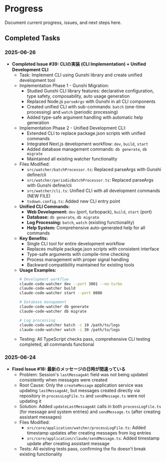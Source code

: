 # Progress

Document current progress, issues, and next steps here.

## Completed Tasks

### 2025-06-26

- **Completed Issue #39: CLIの実装 (CLI Implementation) + Unified Development CLI**
  - Task: Implement CLI using Gunshi library and create unified development tool
  - Implementation Phase 1 - Gunshi Migration:
    - Studied Gunshi CLI library features: declarative configuration, type safety, composability, auto usage generation
    - Replaced Node.js `parseArgs` with Gunshi in all CLI components
    - Created unified CLI with sub-commands: `batch` (one-time processing) and `watch` (periodic processing)
    - Added type-safe argument handling with automatic help generation
  - Implementation Phase 2 - Unified Development CLI:
    - Extended CLI to replace package.json scripts with unified commands
    - Integrated Next.js development workflow: `dev`, `build`, `start`
    - Added database management commands: `db generate`, `db migrate`
    - Maintained all existing watcher functionality
  - Files Modified:
    - `src/watcher/batchProcessor.ts`: Replaced parseArgs with Gunshi define/cli
    - `src/watcher/periodicBatchProcessor.ts`: Replaced parseArgs with Gunshi define/cli
    - `src/watcher/cli.ts`: Unified CLI with all development commands (NEW FILE)
    - `tsdown.config.ts`: Added new CLI entry point
  - **Unified CLI Commands:**
    - **Web Development:** `dev` (port, turbopack), `build`, `start` (port)
    - **Database:** `db generate`, `db migrate` 
    - **Log Processing:** `batch`, `watch` (existing functionality)
    - **Help System:** Comprehensive auto-generated help for all commands
  - **Key Benefits:**
    - Single CLI tool for entire development workflow
    - Replaces multiple package.json scripts with consistent interface
    - Type-safe arguments with compile-time checking
    - Process management with proper signal handling
    - Backward compatibility maintained for existing tools
  - **Usage Examples:**
    ```bash
    # Development workflow
    claude-code-watcher dev --port 3001 --no-turbo
    claude-code-watcher build
    claude-code-watcher start --port 8080
    
    # Database management
    claude-code-watcher db generate
    claude-code-watcher db migrate
    
    # Log processing
    claude-code-watcher batch -c 10 /path/to/logs
    claude-code-watcher watch -i 30 /path/to/logs
    ```
  - Testing: All TypeScript checks pass, comprehensive CLI testing completed, all commands functional

### 2025-06-24

- **Fixed Issue #18: 最新のメッセージの日時が間違っている**
  - Problem: Session's `lastMessageAt` field was not being updated consistently when messages were created
  - Root Cause: Only the `createMessage` application service was updating `lastMessageAt`, but messages created directly via repository in `processLogFile.ts` and `sendMessage.ts` were not updating it
  - Solution: Added `updateLastMessageAt` calls in both `processLogFile.ts` (for message and system entries) and `sendMessage.ts` (after creating assistant messages)
  - Files Modified:
    - `src/core/application/watcher/processLogFile.ts`: Added timestamp updates after creating messages from log entries
    - `src/core/application/claude/sendMessage.ts`: Added timestamp update after creating assistant message
  - Tests: All existing tests pass, confirming the fix doesn't break existing functionality
